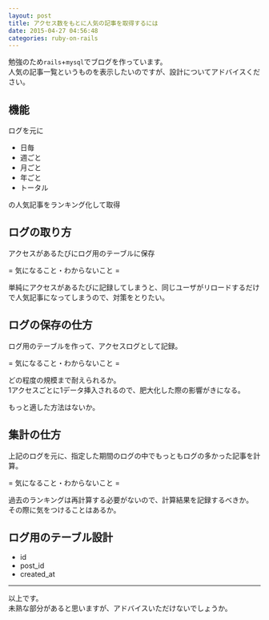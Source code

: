 ```yaml
---
layout: post
title: アクセス数をもとに人気の記事を取得するには
date: 2015-04-27 04:56:48
categories: ruby-on-rails
---
```

<p>勉強のため<code>rails</code>+<code>mysql</code>でブログを作っています。<br>
人気の記事一覧というものを表示したいのですが、設計についてアドバイスください。</p>

<h2>機能</h2>

<p>ログを元に</p>

<ul>
<li>日毎</li>
<li>週ごと</li>
<li>月ごと</li>
<li>年ごと</li>
<li>トータル</li>
</ul>

<p>の人気記事をランキング化して取得</p>

<h2>ログの取り方</h2>

<p>アクセスがあるたびにログ用のテーブルに保存</p>

<p>= 気になること・わからないこと =</p>

<p>単純にアクセスがあるたびに記録してしまうと、同じユーザがリロードするだけで人気記事になってしまうので、対策をとりたい。</p>

<h2>ログの保存の仕方</h2>

<p>ログ用のテーブルを作って、アクセスログとして記録。</p>

<p>= 気になること・わからないこと =</p>

<p>どの程度の規模まで耐えられるか。<br>
1アクセスごとに1データ挿入されるので、肥大化した際の影響がきになる。</p>

<p>もっと適した方法はないか。</p>

<h2>集計の仕方</h2>

<p>上記のログを元に、指定した期間のログの中でもっともログの多かった記事を計算。</p>

<p>= 気になること・わからないこと =</p>

<p>過去のランキングは再計算する必要がないので、計算結果を記録するべきか。<br>
その際に気をつけることはあるか。</p>

<h2>ログ用のテーブル設計</h2>

<ul>
<li>id</li>
<li>post_id</li>
<li>created_at</li>
</ul>

<hr>

<p>以上です。<br>
未熟な部分があると思いますが、アドバイスいただけないでしょうか。</p>
